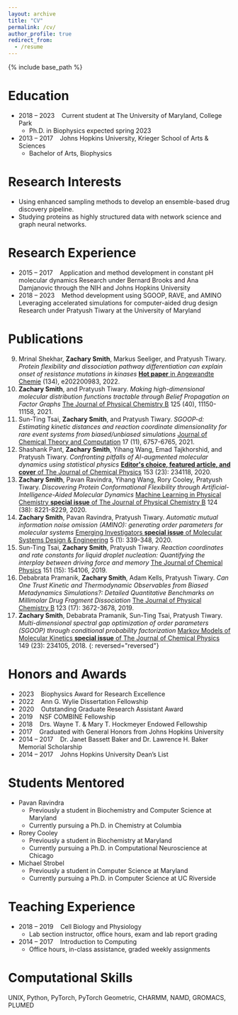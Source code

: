 ```yaml
---
layout: archive
title: "CV"
permalink: /cv/
author_profile: true
redirect_from:
  - /resume
---
```


{% include base_path %}

Education
=========
- 2018 – 2023    Current student at The University of Maryland, College Park
  - Ph.D. in Biophysics expected spring 2023
- 2013 – 2017    Johns Hopkins University, Krieger School of Arts & Sciences
  - Bachelor of Arts, Biophysics

Research Interests
==================
- Using enhanced sampling methods to develop an ensemble-based drug discovery pipeline.
- Studying proteins as highly structured data with network science and graph neural networks.

Research Experience
===================
- 2015 – 2017    Application and method development in constant pH molecular dynamics
Research under Bernard Brooks and Ana Damjanovic through the NIH and Johns Hopkins University
- 2018 – 2023    Method development using SGOOP, RAVE, and AMINO
			Leveraging accelerated simulations for computer-aided drug design
			Research under Pratyush Tiwary at the University of Maryland

Publications
============
9. Mrinal Shekhar, **Zachary Smith**, Markus Seeliger, and Pratyush Tiwary. *Protein flexibility and dissociation pathway differentiation can explain onset of resistance mutations in kinases* [**Hot paper** in Angewandte Chemie](https://onlinelibrary.wiley.com/doi/abs/10.1002/anie.202200983) (134), e202200983, 2022.
8. **Zachary Smith**, and Pratyush Tiwary. *Making high-dimensional molecular distribution functions tractable through Belief Propagation on Factor Graphs* [The Journal of Physical Chemistry B](https://pubs.acs.org/doi/10.1021/acs.jpcb.1c05717) 125 (40), 11150-11158, 2021.
7. Sun-Ting Tsai, **Zachary Smith**, and Pratyush Tiwary. *SGOOP-d: Estimating kinetic distances and reaction coordinate dimensionality for rare event systems from biased/unbiased simulations* [Journal of Chemical Theory and Computation](https://pubs.acs.org/doi/10.1021/acs.jctc.1c00431) 17 (11), 6757-6765, 2021.
6. Shashank Pant, **Zachary Smith**, Yihang Wang, Emad Tajkhorshid, and Pratyush Tiwary. *Confronting pitfalls of AI-augmented molecular dynamics using statistical physics* [**Editor's choice, featured article, and cover** of The Journal of Chemical Physics](https://aip.scitation.org/doi/10.1063/5.0030931) 153 (23): 234118, 2020.
5. **Zachary Smith**, Pavan Ravindra, Yihang Wang, Rory Cooley, Pratyush Tiwary. *Discovering Protein Conformational Flexibility through Artificial-Intelligence-Aided Molecular Dynamics* [Machine Learning in Physical Chemistry **special issue** of The Journal of Physical Chemistry B](https://pubs.acs.org/doi/10.1021/acs.jpcb.0c03985) 124 (38): 8221-8229, 2020.
4. **Zachary Smith**, Pavan Ravindra,  Pratyush Tiwary. *Automatic mutual information noise omission (AMINO): generating order parameters for molecular systems* [Emerging Investigators **special issue** of Molecular Systems Design & Engineering](https://pubs.rsc.org/en/content/articlehtml/2020/me/c9me00115h) 5 (1): 339-348, 2020.
3. Sun-Ting Tsai, **Zachary Smith**, Pratyush Tiwary. *Reaction coordinates and rate constants for liquid droplet nucleation: Quantifying the interplay between driving force and memory* [The Journal of Chemical Physics](https://aip.scitation.org/doi/10.1063/1.5124385) 151 (15): 154106, 2019.   
2. Debabrata Pramanik, **Zachary Smith**, Adam Kells, Pratyush Tiwary. *Can One Trust Kinetic and Thermodynamic Observables from Biased Metadynamics Simulations?: Detailed Quantitative Benchmarks on Millimolar Drug Fragment Dissociation* [The Journal of Physical Chemistry B](https://pubs.acs.org/doi/10.1021/acs.jpcb.9b01813) 123 (17): 3672-3678, 2019.
1. **Zachary Smith**, Debabrata Pramanik, Sun-Ting Tsai, Pratyush Tiwary. *Multi-dimensional spectral gap optimization of order parameters (SGOOP) through conditional probability factorization* [Markov Models of Molecular Kinetics **special issue** of The Journal of Chemical Physics](https://aip.scitation.org/doi/10.1063/1.5064856) 149 (23): 234105, 2018.
{: reversed="reversed"}

Honors and Awards
=================
- 2023    Biophysics Award for Research Excellence
- 2022    Ann G. Wylie Dissertation Fellowship
- 2020    Outstanding Graduate Research Assistant Award
- 2019    NSF COMBINE Fellowship
- 2018    Drs. Wayne T. & Mary T. Hockmeyer Endowed Fellowship
- 2017    Graduated with General Honors from Johns Hopkins University
- 2014 – 2017    Dr. Janet Bassett Baker and Dr. Lawrence H. Baker Memorial Scholarship
- 2014 – 2017    Johns Hopkins University Dean’s List

Students Mentored
=================
- Pavan Ravindra
  - Previously a student in Biochemistry and Computer Science at Maryland
  - Currently pursuing a Ph.D. in Chemistry at Columbia
- Rorey Cooley		
  - Previously a student in Biochemistry at Maryland
  - Currently pursuing a Ph.D. in Computational Neuroscience at Chicago
- Michael Strobel	
  - Previously a student in Computer Science at Maryland
  - Currently pursuing a Ph.D. in Computer Science at UC Riverside

Teaching Experience
===================
- 2018 – 2019    Cell Biology and Physiology
  - Lab section instructor, office hours, exam and lab report grading
- 2014 – 2017    Introduction to Computing
  - Office hours, in-class assistance, graded weekly assignments

Computational Skills
====================
UNIX, Python, PyTorch, PyTorch Geometric, CHARMM, NAMD, GROMACS, PLUMED

